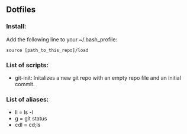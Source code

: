 ## Dotfiles

### Install:
    
Add the following line to your ~/.bash_profile:

    source [path_to_this_repo]/load

### List of scripts:

* git-init: Initalizes a new git repo with an empty repo file and an initial commit.

### List of aliases:

* ll = ls -l
* g = git status
* cdl = cd;ls
